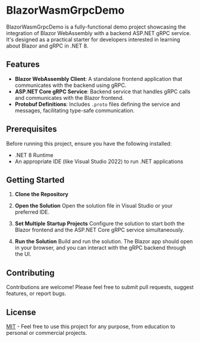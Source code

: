 # BlazorWasmGrpcDemo
BlazorWasmGrpcDemo is a fully-functional demo project showcasing the integration of Blazor WebAssembly with a backend ASP.NET gRPC service. It's designed as a practical starter for developers interested in learning about Blazor and gRPC in .NET 8.

## Features
- **Blazor WebAssembly Client**: A standalone frontend application that communicates with the backend using gRPC.
- **ASP.NET Core gRPC Service**: Backend service that handles gRPC calls and communicates with the Blazor frontend.
- **Protobuf Definitions**: Includes `.proto` files defining the service and messages, facilitating type-safe communication.

## Prerequisites
Before running this project, ensure you have the following installed:
- .NET 8 Runtime
- An appropriate IDE (like Visual Studio 2022) to run .NET applications

## Getting Started
1. **Clone the Repository**

2. **Open the Solution**
Open the solution file in Visual Studio or your preferred IDE.

3. **Set Multiple Startup Projects**
Configure the solution to start both the Blazor frontend and the ASP.NET Core gRPC service simultaneously.

4. **Run the Solution**
Build and run the solution. The Blazor app should open in your browser, and you can interact with the gRPC backend through the UI.

## Contributing
Contributions are welcome! Please feel free to submit pull requests, suggest features, or report bugs.

## License
[MIT](LICENSE) - Feel free to use this project for any purpose, from education to personal or commercial projects.
